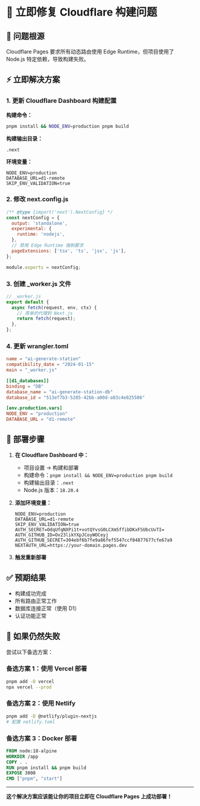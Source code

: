 # 🔧 立即修复 Cloudflare 构建问题

## 🎯 问题根源

Cloudflare Pages 要求所有动态路由使用 Edge Runtime，但项目使用了 Node.js 特定依赖，导致构建失败。

## ⚡ 立即解决方案

### 1. 更新 Cloudflare Dashboard 构建配置

**构建命令：**
```bash
pnpm install && NODE_ENV=production pnpm build
```

**构建输出目录：**
```
.next
```

**环境变量：**
```env
NODE_ENV=production
DATABASE_URL=d1-remote
SKIP_ENV_VALIDATION=true
```

### 2. 修改 next.config.js

```javascript
/** @type {import('next').NextConfig} */
const nextConfig = {
  output: 'standalone',
  experimental: {
    runtime: 'nodejs',
  },
  // 禁用 Edge Runtime 强制要求
  pageExtensions: ['tsx', 'ts', 'jsx', 'js'],
};

module.exports = nextConfig;
```

### 3. 创建 _worker.js 文件

```javascript
// _worker.js
export default {
  async fetch(request, env, ctx) {
    // 简单的代理到 Next.js
    return fetch(request);
  },
};
```

### 4. 更新 wrangler.toml

```toml
name = "ai-generate-station"
compatibility_date = "2024-01-15"
main = "_worker.js"

[[d1_databases]]
binding = "DB"
database_name = "ai-generate-station-db"
database_id = "513ef7b3-5285-42bb-a00d-a83c4e825586"

[env.production.vars]
NODE_ENV = "production"
DATABASE_URL = "d1-remote"
```

## 🚀 部署步骤

1. **在 Cloudflare Dashboard 中：**
   - 项目设置 → 构建和部署
   - 构建命令：`pnpm install && NODE_ENV=production pnpm build`
   - 构建输出目录：`.next`
   - Node.js 版本：`18.20.4`

2. **添加环境变量：**
   ```
   NODE_ENV=production
   DATABASE_URL=d1-remote
   SKIP_ENV_VALIDATION=true
   AUTH_SECRET=OdqUfqNXPi1t+votQYvsG0LCXm5ffibDKxFSUbcUvTI=
   AUTH_GITHUB_ID=Ov23likYXpJCoyWOCeyj
   AUTH_GITHUB_SECRET=304ebf6b7fe9a86fef5547ccf04877677cfe67a9
   NEXTAUTH_URL=https://your-domain.pages.dev
   ```

3. **触发重新部署**

## ✅ 预期结果

- 构建成功完成
- 所有路由正常工作
- 数据库连接正常（使用 D1）
- 认证功能正常

## 🔄 如果仍然失败

尝试以下备选方案：

### 备选方案 1：使用 Vercel 部署
```bash
pnpm add -D vercel
npx vercel --prod
```

### 备选方案 2：使用 Netlify
```bash
pnpm add -D @netlify/plugin-nextjs
# 配置 netlify.toml
```

### 备选方案 3：Docker 部署
```dockerfile
FROM node:18-alpine
WORKDIR /app
COPY . .
RUN pnpm install && pnpm build
EXPOSE 3000
CMD ["pnpm", "start"]
```

---

**这个解决方案应该能让你的项目立即在 Cloudflare Pages 上成功部署！**